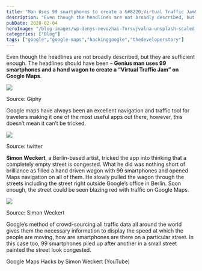 ```yaml
---
title: "Man Uses 99 smartphones to create a &#8220;Virtual Traffic Jam&#8221;"
description: "Even though the headlines are not broadly described, but they are sufficient enough. The headlines should have been &#8211; Genius man uses 99 smartphones and a hand wagon to create a &#8220;Virtual Traffic Jam&#8221; on Google Maps. Google maps have always been an excellent navigation and traffic tool for travelers making it one of the [&hellip;]"
pubDate: 2020-02-04
heroImage: "/blog-images/wp-denys-nevozhai-7nrsvjvalna-unsplash-scaled.jpg"
categories: ["Blog"]
tags: ["google","google-maps","hackinggoogle","thedeveloperstory"]
---
```


Even though the headlines are not broadly described, but they are sufficient enough. The headlines should have been – **Genius man uses 99 smartphones and a hand wagon to create a “Virtual Traffic Jam” on Google Maps**.

![](https://thedeveloperstory.files.wordpress.com/2020/02/wait-what.gif?w=480)

Source: Giphy

Google maps have always been an excellent navigation and traffic tool for travelers making it one of the most useful apps out there, however, this doesn’t mean it can’t be tricked.

![](https://thedeveloperstory.files.wordpress.com/2020/02/simon-twitter.jpg?w=229)

Source: twitter

**Simon Weckert**, a Berlin-based artist, tricked the app into thinking that a completely empty street is congested. What he did was nothing short of brilliance as filled a hand driven wagon with 99 smartphones and opened Maps navigation on all of them. He slowly pulled the wagon through the streets including the street right outside Google’s office in Berlin. Soon enough, the street could be seen blazing red with traffic on Google Maps.

![](https://thedeveloperstory.files.wordpress.com/2020/02/simon-weckert.jpg)

Source: Simon Weckert

Google’s method of crowd-sourcing all traffic data all around the world gives them the necessary information to display the speed at which the people are moving, how are smartphones are there on a particular street. In this case too, 99 smartphones piled up after another in a small street painted the street look congested.

Google Maps Hacks by Simon Weckert (YouTube)